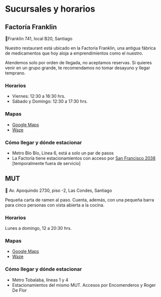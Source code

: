 # Sucursales y horarios

## Factoría Franklin

📍Franklin 741, local B20, Santiago

Nuestro restaurant está ubicado en la Factoría Franklin, una antigua fábrica de medicamentos que hoy aloja a emprendimientos como el nuestro.

Atendemos solo por orden de llegada, no aceptamos reservas. Si quieres venir en un grupo grande, te recomendamos no tomar desayuno y llegar temprano.

### Horarios

- Viernes: 12:30 a 16:30 hrs.
- Sábado y Domingo: 12:30 a 17:30 hrs.

### Mapas

- [Google Maps](https://maps.app.goo.gl/wvaB3fmgrUKCrKzy7)
- [Waze](waze://?ll=-33.4728439,-70.6430923&navigate=yes)

### Cómo llegar y dónde estacionar

- Metro Bío Bío, Línea 6, está a solo un par de pasos
- La Factoría tiene estacionamientos con acceso por [San Francisco 2038](https://maps.app.goo.gl/Lgqmkhjei6zsHfDv9) [temporalmente fuera de servicio]

## MUT

📍 Av. Apoquindo 2730, piso -2, Las Condes, Santiago

Pequeña carta de ramen al paso. Cuenta, además, con una pequeña barra para cinco personas con vista abierta a la cocina.

### Horarios

Lunes a domingo, 12 a 20:30 hrs.

### Mapas

- [Google Maps](https://maps.app.goo.gl/YsvKtehdg6tZDyj37)
- [Waze](waze://?ll=-33.4176811,-70.6024588&navigate=yes)

### Cómo llegar y dónde estacionar

- Metro Tobalaba, líneas 1 y 4
- Estacionamientos del mismo MUT. Accesos por Encomenderos y Roger De Flor
